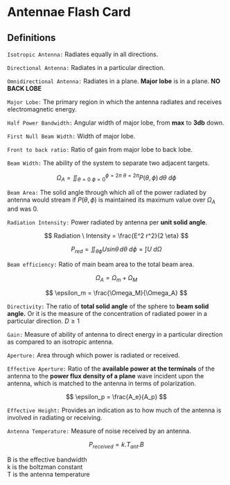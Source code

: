 # Antennae Flash Card

## Definitions

`Isotropic Antenna:` Radiates equally in all directions.

`Directional Antenna:` Radiates in a particular direction.

`Omnidirectional Antenna:` Radiates in a plane. **Major lobe** is in a plane. **NO BACK LOBE**

`Major Lobe:` The primary region in which the antenna radiates and receives electromagnetic energy.

`Half Power Bandwidth:` Angular width of major lobe, from **max** to **3db** down.

`First Null Beam Width:` Width of major lobe.

`Front to back ratio:` Ratio of gain from major lobe to back lobe.

`Beam Width:` The ability of the system to separate two adjacent targets.

$$
\Omega_A = \iint_{\theta = 0\ \phi = 0}^{\phi = 2\pi \ \theta = 2\pi}{P(\theta, \phi)} \, d\theta \ d\phi
$$

`Beam Area:` The solid angle through which all of the power radiated by antenna would stream if $P(\theta, \phi)$ is maintained its maximum value over $\Omega_A$ and was 0.

`Radiation Intensity:` Power radiated by antenna per **unit solid angle**.

$$
Radiation \ Intensity = \frac{E^2 r^2}{2 \eta}
$$

$$
P_{red} = \iint_{\theta\phi} U sin\theta \,d\theta \ d\phi = \int U \ d\Omega
$$

`Beam efficiency:` Ratio of main beam area to the total beam area.

$$
\Omega_A = \Omega_m + \Omega_M
$$

$$
\epsilon_m = \frac{\Omega_M}{\Omega_A} 
$$

`Directivity:` The ratio of **total solid angle** of the sphere to **beam solid angle.** Or it is the measure of the concentration of radiated power in a particular direction. $D \ge 1$

`Gain:` Measure of ability of antenna to direct energy in a particular direction as compared to an isotropic antenna.

`Aperture:` Area through which power is radiated or received.

`Effective Aperture:` Ratio of the **available power at the terminals** of the antenna to the **power flux density of a plane** wave incident upon the antenna, which is matched to the antenna in terms of polarization.

$$
\epsilon_p = \frac{A_e}{A_p}
$$

`Effective Height:` Provides an indication as to how much of the antenna is involved in radiating or receiving. 

`Antenna Temperature:` Measure of noise received by an antenna.

$$
P_{received} = k . T_{ant}.B
$$

B is the effective bandwidth  
k is the boltzman constant  
T is the antenna temperature  
